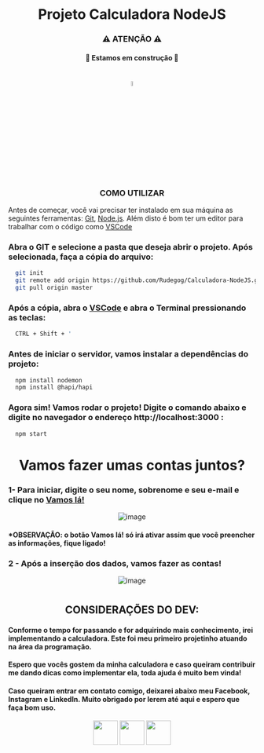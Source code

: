 <div align=center><h1>Projeto Calculadora NodeJS</h1></div>

<div>
  <h3 align="center">⚠ ATENÇÃO ⚠</h3>
    <h4 align="center">	🚧 Estamos em construção 🚧</h4>
  <h1></h1>
</div>

<div align="center"><img src="https://user-images.githubusercontent.com/107892746/198664504-88c97247-474b-4ef2-903c-6eb2119df615.png" width="5%">
  <h3>COMO UTILIZAR</h3>
</div>

Antes de começar, você vai precisar ter instalado em sua máquina as seguintes ferramentas:
[Git](https://git-scm.com), [Node.js](https://nodejs.org/en/). 
Além disto é bom ter um editor para trabalhar com o código como <a href="https://code.visualstudio.com/" target="_blank">VSCode</a>

### Abra o GIT e selecione a pasta que deseja abrir o projeto. Após selecionada, faça a cópia do arquivo:
```bash
  git init
  git remote add origin https://github.com/Rudegog/Calculadora-NodeJS.git
  git pull origin master
```
### Após a cópia, abra o <a href="https://code.visualstudio.com/" target="_blank">VSCode</a> e abra o Terminal pressionando as teclas:
```bash
  CTRL + Shift + '
```  
### Antes de iniciar o servidor, vamos instalar a dependências do projeto:
```bash
  npm install nodemon
  npm install @hapi/hapi
```  
### Agora sim! Vamos rodar o projeto! Digite o comando abaixo e digite no navegador o endereço <link>http://localhost:3000</link> :
```bash
  npm start
```  

<h1></h1>

<div align="center"><h1> Vamos fazer umas contas juntos?</div></h1> 

### 1- Para iniciar, digite o seu nome, sobrenome e seu e-mail e clique no <a href="http://localhost:3000/calculadora">Vamos lá!</a>

<div align="center">

![image](https://user-images.githubusercontent.com/107892746/201087475-ac892f96-e977-4dda-ab74-5f803d8f106a.png)

</div>
<h4><strong>*OBSERVAÇÃO: o botão Vamos lá! só irá ativar assim que você preencher as informações, fique ligado!</strong></h4>

### 2 - Após a inserção dos dados, vamos fazer as contas! 

<div align="center">

![image](https://user-images.githubusercontent.com/107892746/201090711-b57c50af-a7da-428a-9cb8-edc99f7f1971.png)

</div>

<h1></h1>

<div align="center"><h2> CONSIDERAÇÕES DO DEV:</h2></div>
<h4>Conforme o tempo for passando e for adquirindo mais conhecimento, irei implementando a calculadora. Este foi meu primeiro projetinho atuando na área da programação.</h4>
<h4>Espero que vocês gostem da minha calculadora e caso queiram contribuir me dando dicas como implementar ela, toda ajuda é muito bem vinda!</h4>
<h4>Caso queiram entrar em contato comigo, deixarei abaixo meu Facebook, Instagram e LinkedIn. Muito obrigado por lerem até aqui e espero que faça bom uso.</h4>


<div align="center">
<a href="https://www.facebook.com/matheus.gomes.92754"><img src="https://seeklogo.com/images/F/facebook-icon-logo-C61047A9E7-seeklogo.com.png" height="50px" width="50px"></a>
<a href="https://www.instagram.com/eumatgomes/"><img src="https://upload.wikimedia.org/wikipedia/commons/thumb/5/58/Instagram-Icon.png/480px-Instagram-Icon.png" height="50px" width="50px"></a>
<a href="https://www.linkedin.com/in/matheus-gomes-27457849"><img src="https://cdn-icons-png.flaticon.com/512/174/174857.png" height="50px" width="50px"></a>
</div>
